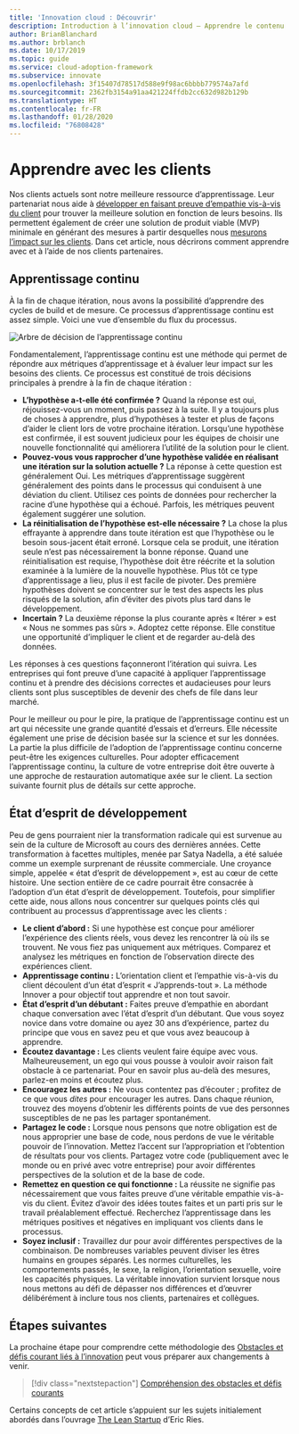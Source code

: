 ```yaml
---
title: 'Innovation cloud : Découvrir'
description: Introduction à l’innovation cloud – Apprendre le contenu
author: BrianBlanchard
ms.author: brblanch
ms.date: 10/17/2019
ms.topic: guide
ms.service: cloud-adoption-framework
ms.subservice: innovate
ms.openlocfilehash: 3f15407d78517d588e9f98ac6bbbb779574a7afd
ms.sourcegitcommit: 2362fb3154a91aa421224ffdb2cc632d982b129b
ms.translationtype: HT
ms.contentlocale: fr-FR
ms.lasthandoff: 01/28/2020
ms.locfileid: "76808428"
---
```

# <a name="learn-with-customers"></a>Apprendre avec les clients

Nos clients actuels sont notre meilleure ressource d’apprentissage. Leur partenariat nous aide à [développer en faisant preuve d’empathie vis-à-vis du client](./build.md) pour trouver la meilleure solution en fonction de leurs besoins. Ils permettent également de créer une solution de produit viable (MVP) minimale en générant des mesures à partir desquelles nous [mesurons l’impact sur les clients](./measure.md). Dans cet article, nous décrirons comment apprendre avec et à l’aide de nos clients partenaires.

## <a name="continuous-learning"></a>Apprentissage continu

À la fin de chaque itération, nous avons la possibilité d’apprendre des cycles de build et de mesure. Ce processus d’apprentissage continu est assez simple. Voici une vue d’ensemble du flux du processus.

![Arbre de décision de l’apprentissage continu](../../_images/innovate/continuous-learning.png)

Fondamentalement, l’apprentissage continu est une méthode qui permet de répondre aux métriques d’apprentissage et à évaluer leur impact sur les besoins des clients. Ce processus est constitué de trois décisions principales à prendre à la fin de chaque itération :

- **L’hypothèse a-t-elle été confirmée ?** Quand la réponse est oui, réjouissez-vous un moment, puis passez à la suite. Il y a toujours plus de choses à apprendre, plus d’hypothèses à tester et plus de façons d’aider le client lors de votre prochaine itération. Lorsqu’une hypothèse est confirmée, il est souvent judicieux pour les équipes de choisir une nouvelle fonctionnalité qui améliorera l’utilité de la solution pour le client.
- **Pouvez-vous vous rapprocher d’une hypothèse validée en réalisant une itération sur la solution actuelle ?** La réponse à cette question est généralement Oui. Les métriques d’apprentissage suggèrent généralement des points dans le processus qui conduisent à une déviation du client. Utilisez ces points de données pour rechercher la racine d’une hypothèse qui a échoué. Parfois, les métriques peuvent également suggérer une solution.
- **La réinitialisation de l’hypothèse est-elle nécessaire ?** La chose la plus effrayante à apprendre dans toute itération est que l’hypothèse ou le besoin sous-jacent était erroné. Lorsque cela se produit, une itération seule n’est pas nécessairement la bonne réponse. Quand une réinitialisation est requise, l’hypothèse doit être réécrite et la solution examinée à la lumière de la nouvelle hypothèse. Plus tôt ce type d’apprentissage a lieu, plus il est facile de pivoter. Des première hypothèses doivent se concentrer sur le test des aspects les plus risqués de la solution, afin d’éviter des pivots plus tard dans le développement.
- **Incertain ?** La deuxième réponse la plus courante après « Itérer » est « Nous ne sommes pas sûrs ». Adoptez cette réponse. Elle constitue une opportunité d’impliquer le client et de regarder au-delà des données.

Les réponses à ces questions façonneront l’itération qui suivra. Les entreprises qui font preuve d’une capacité à appliquer l’apprentissage continu et à prendre des décisions correctes et audacieuses pour leurs clients sont plus susceptibles de devenir des chefs de file dans leur marché.

Pour le meilleur ou pour le pire, la pratique de l’apprentissage continu est un art qui nécessite une grande quantité d’essais et d’erreurs. Elle nécessite également une prise de décision basée sur la science et sur les données. La partie la plus difficile de l’adoption de l’apprentissage continu concerne peut-être les exigences culturelles. Pour adopter efficacement l’apprentissage continu, la culture de votre entreprise doit être ouverte à une approche de restauration automatique axée sur le client. La section suivante fournit plus de détails sur cette approche.

## <a name="growth-mindset"></a>État d’esprit de développement

Peu de gens pourraient nier la transformation radicale qui est survenue au sein de la culture de Microsoft au cours des dernières années. Cette transformation à facettes multiples, menée par Satya Nadella, a été saluée comme un exemple surprenant de réussite commerciale. Une croyance simple, appelée « état d’esprit de développement », est au cœur de cette histoire. Une section entière de ce cadre pourrait être consacrée à l’adoption d’un état d’esprit de développement. Toutefois, pour simplifier cette aide, nous allons nous concentrer sur quelques points clés qui contribuent au processus d’apprentissage avec les clients :

- **Le client d’abord :** Si une hypothèse est conçue pour améliorer l’expérience des clients réels, vous devez les rencontrer là où ils se trouvent. Ne vous fiez pas uniquement aux métriques. Comparez et analysez les métriques en fonction de l’observation directe des expériences client.
- **Apprentissage continu :** L’orientation client et l’empathie vis-à-vis du client découlent d’un état d’esprit « J’apprends-tout ». La méthode Innover a pour objectif tout apprendre et non tout savoir.
- **État d’esprit d’un débutant :** Faites preuve d’empathie en abordant chaque conversation avec l’état d’esprit d’un débutant. Que vous soyez novice dans votre domaine ou ayez 30 ans d’expérience, partez du principe que vous en savez peu et que vous avez beaucoup à apprendre.
- **Écoutez davantage :** Les clients veulent faire équipe avec vous. Malheureusement, un ego qui vous pousse à vouloir avoir raison fait obstacle à ce partenariat. Pour en savoir plus au-delà des mesures, parlez-en moins et écoutez plus.
- **Encouragez les autres :** Ne vous contentez pas d’écouter ; profitez de ce que vous *dites* pour encourager les autres. Dans chaque réunion, trouvez des moyens d’obtenir les différents points de vue des personnes susceptibles de ne pas les partager spontanément.
- **Partagez le code :** Lorsque nous pensons que notre obligation est de nous approprier une base de code, nous perdons de vue le véritable pouvoir de l’innovation. Mettez l’accent sur l’appropriation et l’obtention de résultats pour vos clients. Partagez votre code (publiquement avec le monde ou en privé avec votre entreprise) pour avoir différentes perspectives de la solution et de la base de code.
- **Remettez en question ce qui fonctionne :** La réussite ne signifie pas nécessairement que vous faites preuve d’une véritable empathie vis-à-vis du client. Évitez d’avoir des idées toutes faites et un parti pris sur le travail préalablement effectué. Recherchez l’apprentissage dans les métriques positives et négatives en impliquant vos clients dans le processus.
- **Soyez inclusif :** Travaillez dur pour avoir différentes perspectives de la combinaison. De nombreuses variables peuvent diviser les êtres humains en groupes séparés. Les normes culturelles, les comportements passés, le sexe, la religion, l’orientation sexuelle, voire les capacités physiques. La véritable innovation survient lorsque nous nous mettons au défi de dépasser nos différences et d’œuvrer délibérément à inclure tous nos clients, partenaires et collègues.

## <a name="next-steps"></a>Étapes suivantes

La prochaine étape pour comprendre cette méthodologie des [Obstacles et défis courant liés à l’innovation](./challenges.md) peut vous préparer aux changements à venir.

> [!div class="nextstepaction"]
> [Compréhension des obstacles et défis courants](./challenges.md)

Certains concepts de cet article s’appuient sur les sujets initialement abordés dans l’ouvrage [The Lean Startup](http://theleanstartup.com/book) d’Eric Ries.
